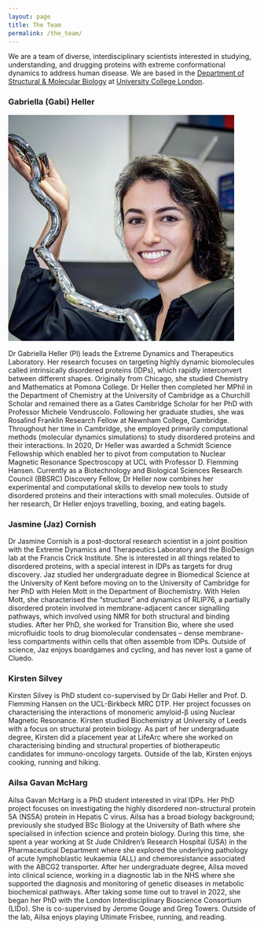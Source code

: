 ```yaml
---
layout: page
title: The Team
permalink: /the_team/
---
```


We are a team of diverse, interdisciplinary scientists interested in studying, understanding, and drugging proteins with extreme conformational dynamics to address human disease. We are based in the [Department of Structural & Molecular Biology](https://www.ucl.ac.uk/biosciences/structural-and-molecular-biology) at [University College London](https://www.ucl.ac.uk).

### Gabriella (Gabi) Heller

![image tooltip here](/images/gabi.jpg)

Dr Gabriella Heller (PI) leads the Extreme Dynamics and Therapeutics Laboratory. Her research focuses on targeting highly dynamic biomolecules called intrinsically disordered proteins (IDPs), which rapidly interconvert between different shapes. Originally from Chicago, she studied Chemistry and Mathematics at Pomona College. Dr Heller then completed her MPhil in the Department of Chemistry at the University of Cambridge as a Churchill Scholar and remained there as a Gates Cambridge Scholar for her PhD with Professor Michele Vendruscolo. Following her graduate studies, she was Rosalind Franklin Research Fellow at Newnham College, Cambridge. Throughout her time in Cambridge, she employed primarily computational methods (molecular dynamics simulations) to study disordered proteins and their interactions. In 2020, Dr Heller was awarded a Schmidt Science Fellowship which enabled her to pivot from computation to Nuclear Magnetic Resonance Spectroscopy at UCL with Professor D. Flemming Hansen. Currently as a Biotechnology and Biological Sciences Research Council (BBSRC) Discovery Fellow, Dr Heller now combines her experimental and computational skills to develop new tools to study disordered proteins and their interactions with small molecules. Outside of her research, Dr Heller enjoys travelling, boxing, and eating bagels.

### Jasmine (Jaz) Cornish

Dr Jasmine Cornish is a post-doctoral research scientist in a joint position with the Extreme Dynamics and Therapeutics Laboratory and the BioDesign lab at the Francis Crick Institute. She is interested in all things related to disordered proteins, with a special interest in IDPs as targets for drug discovery. Jaz studied her undergraduate degree in Biomedical Science at the University of Kent before moving on to the University of Cambridge for her PhD with Helen Mott in the Department of Biochemistry. With Helen Mott, she characterised the “structure” and dynamics of RLIP76, a partially disordered protein involved in membrane-adjacent cancer signalling pathways, which involved using NMR for both structural and binding studies. After her PhD, she worked for Transition Bio, where she used microfluidic tools to drug biomolecular condensates – dense membrane-less compartments within cells that often assemble from IDPs. Outside of science, Jaz enjoys boardgames and cycling, and has never lost a game of Cluedo.

### Kirsten Silvey

Kirsten Silvey is PhD student co-supervised by Dr Gabi Heller and Prof. D. Flemming Hansen on the UCL-Birkbeck MRC DTP. Her project focusses on characterising the interactions of monomeric amyloid-β using Nuclear Magnetic Resonance. Kirsten studied Biochemistry at University of Leeds with a focus on structural protein biology. As part of her undergraduate degree, Kirsten did a placement year at LifeArc where she worked on characterising binding and structural properties of biotherapeutic candidates for immuno-oncology targets. Outside of the lab, Kirsten enjoys cooking, running and hiking.

### Ailsa Gavan McHarg

Ailsa Gavan McHarg is a PhD student interested in viral IDPs. Her PhD project focuses on investigating the highly disordered non-structural protein 5A (NS5A) protein in Hepatis C virus. Ailsa has a broad biology background; previously she studyed BSc Biology at the University of Bath where she specialised in infection science and protein biology. During this time, she spent a year working at St Jude Children’s Research Hospital (USA) in the Pharmaceutical Department where she explored the underlying pathology of acute lymphoblastic leukaemia (ALL) and chemoresistance associated with the ABCG2 transporter. After her undergraduate degree, Ailsa moved into clinical science, working in a diagnostic lab in the NHS where she supported the diagnosis and monitoring of genetic diseases in metabolic biochemical pathways. After taking some time out to travel in 2022, she began her PhD with the London Interdisciplinary Bioscience Consortium (LIDo). She is co-supervised by Jerome Gouge and Greg Towers. Outside of the lab, Ailsa enjoys playing Ultimate Frisbee, running, and reading.
